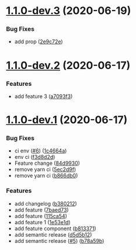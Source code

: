 # [1.1.0-dev.3](https://github.com/roddyvitali/version-clone/compare/v1.1.0-dev.2...v1.1.0-dev.3) (2020-06-19)


### Bug Fixes

* add prop ([2e9c72e](https://github.com/roddyvitali/version-clone/commit/2e9c72ebf25b002ffda74af43d4126b260f3d215))

# [1.1.0-dev.2](https://github.com/roddyvitali/version-clone/compare/v1.1.0-dev.1...v1.1.0-dev.2) (2020-06-17)


### Features

* add feature 3 ([a7093f3](https://github.com/roddyvitali/version-clone/commit/a7093f3cda30a8eac8e0309f120365060c0fa820))

# [1.1.0-dev.1](https://github.com/roddyvitali/version-clone/compare/v1.0.0...v1.1.0-dev.1) (2020-06-17)


### Bug Fixes

* ci env ([#6](https://github.com/roddyvitali/version-clone/issues/6)) ([1c4664a](https://github.com/roddyvitali/version-clone/commit/1c4664a13c1a0cc725a4b2606d092c8202268bea))
* env ci ([f3d8d2d](https://github.com/roddyvitali/version-clone/commit/f3d8d2df6916c8e2f415852264c6ef6e64f66ef0))
* Feature change ([84d9930](https://github.com/roddyvitali/version-clone/commit/84d9930879985993246c00da653b26b0edbc11d8))
* remove yarn ci ([5ec2d9f](https://github.com/roddyvitali/version-clone/commit/5ec2d9fdbc71f1a8e4c4f31888f5d413d4b0da6f))
* remove yarn ci ([b866db0](https://github.com/roddyvitali/version-clone/commit/b866db070817bde52adea6afba6628e1c44ae3ad))


### Features

* add changelog ([b380212](https://github.com/roddyvitali/version-clone/commit/b380212ff57e945ca35b298cc47d9bc4062f8993))
* add feature ([7baed73](https://github.com/roddyvitali/version-clone/commit/7baed7323f5d25715d788250848c559e64b13376))
* add feature ([115ca54](https://github.com/roddyvitali/version-clone/commit/115ca5410b0960ad2bfc87f8e7935e0f0ab867b9))
* add feature 1 ([1e53e1d](https://github.com/roddyvitali/version-clone/commit/1e53e1d3ebaf43b475e0fb76b82b6dd162a45975))
* add feature component ([b813371](https://github.com/roddyvitali/version-clone/commit/b813371358aef901d814f80898f61201627b983c))
* add semantic release ([d5d5b12](https://github.com/roddyvitali/version-clone/commit/d5d5b12546d7799422bf8582fb1cb41c9d38c5aa))
* add semantic release ([#5](https://github.com/roddyvitali/version-clone/issues/5)) ([b78a59b](https://github.com/roddyvitali/version-clone/commit/b78a59b35b155d9e56cd84a6a10e8ce2c46e5f89))
